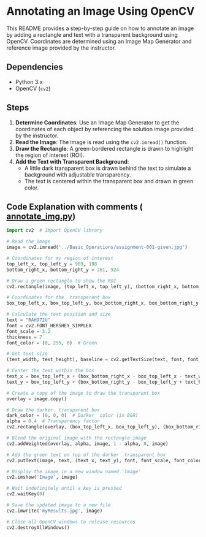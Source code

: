 # Annotating an Image Using OpenCV

This README provides a step-by-step guide on how to annotate an image by adding a rectangle and text with a transparent background using OpenCV. Coordinates are determined using an Image Map Generator and reference image provided by the instructor.

## Dependencies
- Python 3.x
- OpenCV (`cv2`)

## Steps

1. **Determine Coordinates**: Use an Image Map Generator to get the coordinates of each object by referencing the solution image provided by the instructor.
2. **Read the Image**: The image is read using the `cv2.imread()` function.
3. **Draw the Rectangle**: A green-bordered rectangle is drawn to highlight the region of interest (ROI).
4. **Add the Text with Transparent Background**:
    - A little dark transparent box is drawn behind the text to simulate a background with adjustable transparency.
    - The text is centered within the transparent box and drawn in green color.

## Code Explanation with comments ( [annotate_img.py](annotate_img.py))
    
```python
import cv2  # Import OpenCV library

# Read the image
image = cv2.imread('../Basic_Operations/assignment-001-given.jpg')

# Coordinates for my region of interest
top_left_x, top_left_y = 989, 198
bottom_right_x, bottom_right_y = 261, 924

# Draw a green rectangle to show the ROI
cv2.rectangle(image, (top_left_x, top_left_y), (bottom_right_x, bottom_right_y), (0, 255, 0), 6)

# Coordinates for the  transparent box
box_top_left_x, box_top_left_y, box_bottom_right_x, box_bottom_right_y = 1266,194,809,73

# Calculate the text position and size
text = "RAH972U"
font = cv2.FONT_HERSHEY_SIMPLEX
font_scale = 3.2
thickness = 7
font_color = (0, 255, 0)  # Green

# Get text size
(text_width, text_height), baseline = cv2.getTextSize(text, font, font_scale, thickness)

# Center the text within the box
text_x = box_top_left_x + (box_bottom_right_x - box_top_left_x - text_width) // 2
text_y = box_top_left_y + (box_bottom_right_y - box_top_left_y + text_height) // 2

# Create a copy of the image to draw the transparent box
overlay = image.copy()

# Draw the darker  transparent box
dark_color = (0, 0, 0)  # Darker  color (in BGR)
alpha = 0.4  # Transparency factor
cv2.rectangle(overlay, (box_top_left_x, box_top_left_y), (box_bottom_right_x, box_bottom_right_y), dark_color, -1)

# Blend the original image with the rectangle image
cv2.addWeighted(overlay, alpha, image, 1 - alpha, 0, image)

# Add the green text on top of the darker  transparent box
cv2.putText(image, text, (text_x, text_y), font, font_scale, font_color, thickness)

# Display the image in a new window named 'Image'
cv2.imshow('Image', image)

# Wait indefinitely until a key is pressed
cv2.waitKey(0)

# Save the updated image to a new file
cv2.imwrite('myResults.jpg', image)

# Close all OpenCV windows to release resources
cv2.destroyAllWindows()

